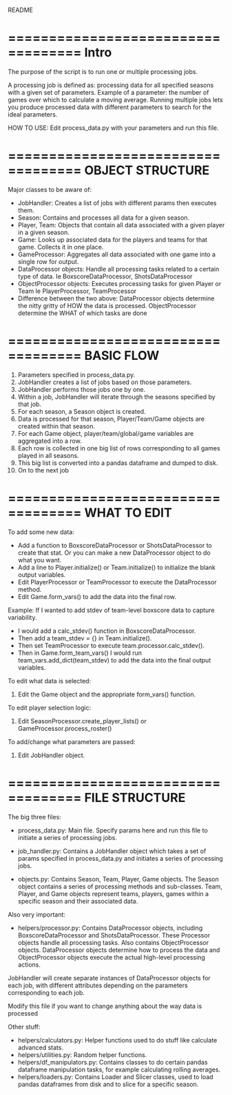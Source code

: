 README

===================================
Intro
===================================
The purpose of the script is to run one or multiple processing jobs.

A processing job is defined as: processing data for all specified seasons with
a given set of parameters.
Example of a parameter: the number of games over which to calculate a
moving average. Running multiple jobs lets you produce processed data
with different parameters to search for the ideal parameters.

HOW TO USE: Edit process_data.py with your parameters and run this file.

===================================
OBJECT STRUCTURE
===================================
Major classes to be aware of:
- JobHandler: Creates a list of jobs with different params then executes them.
- Season: Contains and processes all data for a given season.
- Player, Team: Objects that contain all data associated with a given player
in a given season.
- Game: Looks up associated data for the players and teams for that game.
Collects it in one place.
- GameProcessor: Aggregates all data associated with one game into a single
row for output.
- DataProcessor objects: Handle all processing tasks related to a certain
type of data. Ie BoxscoreDataProcessor, ShotsDataProcessor
- ObjectProcessor objects: Executes processing tasks for given Player or Team
Ie PlayerProcessor, TeamProcessor
- Difference between the two above: DataProcessor objects determine
the nitty gritty of HOW the data is processed. ObjectProcessor determine the
WHAT of which tasks are done

===================================
BASIC FLOW
===================================
1. Parameters specified in process_data.py.
2. JobHandler creates a list of jobs based on those parameters.
3. JobHandler performs those jobs one by one.
4. Within a job, JobHandler will iterate through the seasons specified by
that job.
5. For each season, a Season object is created.
6. Data is processed for that season, Player/Team/Game objects are created
within that season.
7. For each Game object, player/team/global/game variables are aggregated into
a row.
8. Each row is collected in one big list of rows corresponding to all games
played in all seasons.
9. This big list is converted into a pandas dataframe and dumped to disk.
10. On to the next job

===================================
WHAT TO EDIT
===================================
To add some new data:
- Add a function to BoxscoreDataProcessor or ShotsDataProcessor to create that
stat. Or you can make a new DataProcessor object to do what you want.
- Add a line to Player.initialize() or Team.initialize() to initialize the
blank output variables.
- Edit PlayerProcessor or TeamProcessor to execute the DataProcessor method.
- Edit Game.form_vars() to add the data into the final row.

Example: If I wanted to add stdev of team-level boxscore data to capture
variability.
- I would add a calc_stdev() function in BoxscoreDataProcessor.
- Then add a team_stdev = {} in Team.initialize().
- Then set TeamProcessor to execute team.processor.calc_stdev().
- Then in Game.form_team_vars() I would run team_vars.add_dict(team_stdev)
to add the data into the final output variables.

To edit what data is selected:
1. Edit the Game object and the appropriate form_vars() function.

To edit player selection logic:
1. Edit SeasonProcessor.create_player_lists() or GameProcessor.process_roster()

To add/change what parameters are passed:
1. Edit JobHandler object.

===================================
FILE STRUCTURE
===================================
The big three files:
- process_data.py: Main file.
Specify params here and run this file to initiate a series of processing jobs.

- job_handler.py: Contains a JobHandler object which takes a set of params
specified in process_data.py and initiates a series of processing jobs.

- objects.py: Contains Season, Team, Player, Game objects.
The Season object contains a series of processing methods and sub-classes.
Team, Player, and Game objects represent teams, players, games within a specific
season and their associated data.

Also very important:
- helpers/processor.py: Contains DataProcessor objects, including
BoxscoreDataProcessor and ShotsDataProcessor. These Processor objects handle
all processing tasks. Also contains ObjectProcessor objects. DataProcessor
objects determine how to process the data and ObjectProcessor objects
execute the actual high-level processing actions.

JobHandler will create separate instances of DataProcessor objects for each
job, with different attributes depending on the parameters corresponding to each
job.

Modify this file if you want to change anything about the way data is processed

Other stuff:
- helpers/calculators.py: Helper functions used to do stuff like calculate
advanced stats.
- helpers/utilities.py: Random helper functions.
- helpers/df_manipulators.py: Contains classes to do certain pandas dataframe
manipulation tasks, for example calculating rolling averages.
- helpers/loaders.py: Contains Loader and Slicer classes, used to load
pandas dataframes from disk and to slice for a specific season.
